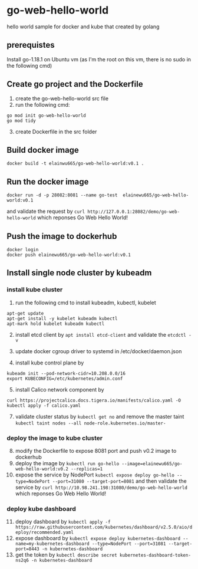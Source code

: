 # go-web-hello-world
hello world sample for docker and kube that created by golang

## prerequistes
Install go-1.18.1 on Ubuntu vm (as I'm the root on this vm, there is no sudo in the following cmd)

## Create go project and the Dockerfile
1. create the go-web-hello-world src file
2. run the following cmd:
```
go mod init go-web-hello-world
go mod tidy
```
3. create Dockerfile in the src folder

## Build docker image
`docker build -t elainwu665/go-web-hello-world:v0.1 .`

## Run the docker image
`docker run -d -p 28082:8081 --name go-test  elainewu665/go-web-hello-world:v0.1`

and validate the request by `curl http://127.0.0.1:28082/demo/go-web-hello-world` which reponses Go Web Hello World!

## Push the image to dockerhub
```
docker login
docker push elainewu665/go-web-hello-world:v0.1
```

## Install single node cluster by kubeadm
### install kube cluster 
1. run the following cmd to install kubeadm, kubectl, kubelet
```
apt-get update
apt-get install -y kubelet kubeadm kubectl
apt-mark hold kubelet kubeadm kubectl
```
2. install etcd client by
`apt install etcd-client`
and validate the `etcdctl -v`

3. update docker cgroup driver to systemd in /etc/docker/daemon.json
4. install kube control plane by 
```
kubeadm init --pod-network-cidr=10.208.0.0/16
export KUBECONFIG=/etc/kubernetes/admin.conf
```
5. install Calico network component by 
```
curl https://projectcalico.docs.tigera.io/manifests/calico.yaml -O
kubectl apply -f calico.yaml
```
7. validate cluster status by `kubectl get no` and remove the master taint 
`kubectl taint nodes --all node-role.kubernetes.io/master-`

### deploy the image to kube cluster

8. modify the Dockerfile to expose 8081 port and push v0.2 image to dockerhub
9. deploy the image by 
`kubectl run go-hello --image=elainewu665/go-web-hello-world:v0.2 --replicas=1`
10. expose the service by NodePort `kubectl expose deploy go-hello --type=NodePort --port=31080 --target-port=8081` and then validate the service by `curl http://10.98.241.198:31080/demo/go-web-hello-world ` which reponses Go Web Hello World!

### deploy kube dashboard
11. deploy dashboard by `kubectl apply -f https://raw.githubusercontent.com/kubernetes/dashboard/v2.5.0/aio/deploy/recommended.yaml`
12. expose dashboard by `kubectl expose deploy kubernetes-dashboard --name=my-kubernetes-dashboard --type=NodePort --port=31081 --target-port=8443 -n kubernetes-dashboard`
13. get the token by `kubectl describe secret kubernetes-dashboard-token-ns2q6 -n kubernetes-dashboard`
